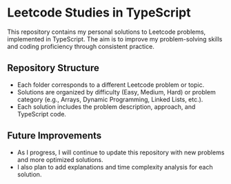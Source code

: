 # Leetcode Studies in TypeScript

This repository contains my personal solutions to Leetcode problems, implemented in TypeScript. The aim is to improve my problem-solving skills and coding proficiency through consistent practice.

## Repository Structure

- Each folder corresponds to a different Leetcode problem or topic.
- Solutions are organized by difficulty (Easy, Medium, Hard) or problem category (e.g., Arrays, Dynamic Programming, Linked Lists, etc.).
- Each solution includes the problem description, approach, and TypeScript code.
  
## Future Improvements

- As I progress, I will continue to update this repository with new problems and more optimized solutions.
- I also plan to add explanations and time complexity analysis for each solution.
